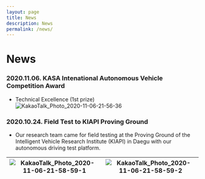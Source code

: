 ```yaml
---
layout: page
title: News
description: News
permalink: /news/
---
```


# News

### 2020.11.06. KASA Intenational Autonomous Vehicle Competition Award
  - Technical Excellence (1st prize)
  ![KakaoTalk_Photo_2020-11-06-21-56-36](https://user-images.githubusercontent.com/25432456/98368656-0e6ca700-207b-11eb-9d5b-70cac55bc2c0.jpeg)


### 2020.10.24. Field Test to KIAPI Proving Ground
- Our research team came for field testing at the Proving Ground of the Intelligent Vehicle Research Institute (KIAPI) in Daegu with our autonomous driving test platform.

|![KakaoTalk_Photo_2020-11-06-21-58-59-1](https://user-images.githubusercontent.com/25432456/98368873-60adc800-207b-11eb-9041-0c1a53e31a61.jpeg)|![KakaoTalk_Photo_2020-11-06-21-58-59-2](https://user-images.githubusercontent.com/25432456/98368851-58558d00-207b-11eb-8ce8-6aa74a8dd96a.jpeg)|
|---|---|

